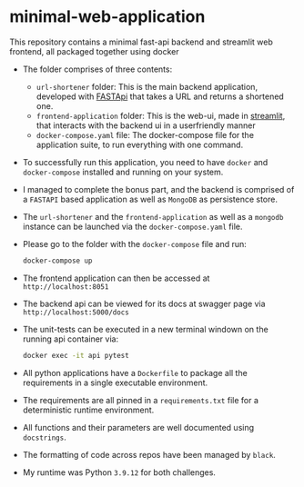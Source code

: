 # minimal-web-application
This repository contains a minimal fast-api backend and streamlit web frontend, all packaged together using docker
- The folder comprises of three contents:
    - `url-shortener` folder: This is the main backend application, developed with [FASTApi](https://fastapi.tiangolo.com/) that takes a URL and returns a shortened one.
    - `frontend-application` folder: This is the web-ui, made in [streamlit](https://streamlit.io/), that interacts with the backend ui in a userfriendly manner
    - `docker-compose.yaml` file: The docker-compose file for the application suite, to run everything with one command.
- To successfully run this application, you need to have `docker` and `docker-compose` installed and running on your system.
- I managed to complete the bonus part, and the backend is comprised of a `FASTAPI` based application as well as `MongoDB` as persistence store.
- The `url-shortener` and the `frontend-application` as well as a `mongodb` instance can be launched via the `docker-compose.yaml` file. 
- Please go to the folder with the `docker-compose` file and run:

    ```bash
    docker-compose up
    ```
- The frontend application can then be accessed at `http://localhost:8051`
- The backend api can be viewed for its docs at swagger page via `http://localhost:5000/docs`
- The unit-tests can be executed in a new terminal windown on the running api container via:

    ```bash
    docker exec -it api pytest
    ```
- All python applications have a `Dockerfile` to package all the requirements in a single executable environment.
- The requirements are all pinned in a `requirements.txt` file for a deterministic runtime environment.
- All functions and their parameters are well documented using `docstrings`.
- The formatting of code across repos have been managed by `black`.
- My runtime was Python `3.9.12` for both challenges.